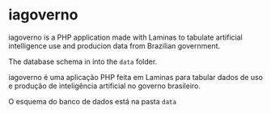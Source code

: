 # iagoverno

iagoverno is a PHP application made with Laminas to tabulate artificial intelligence use and producion data from Brazilian government.

The database schema in into the `data` folder.

iagoverno é uma aplicação PHP feita em Laminas para tabular dados de uso e produção de inteligência artificial no governo brasileiro.

O esquema do banco de dados está na pasta `data`
